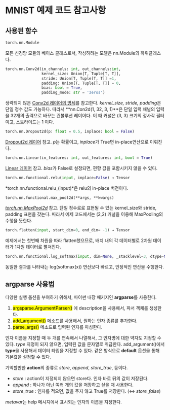 # MNIST 예제 코드 참고사항



## 사용된 함수

```python
torch.nn.Module
```

모든 신경망 모듈의 베이스 클래스로서, 작성하려는 모델은 nn.Module의 하위클래스다.

```python
torch.nn.Conv2d(in_channels: int, out_channels:int, 
				kernel_size: Union[T, Tuple[T, T]],
				stride: Union[T, Tuple[T, T]] =1,
				padding: Union[T, Tuple[T, T]] = 0,
                bias: bool = True,
				padding_mode: str = 'zeros')
```

생략되지 않은 [Conv2d 레이어의 명세](https://pytorch.org/docs/stable/generated/torch.nn.Conv2d.html#torch.nn.Conv2d)를 참고한다. *kernel_size, stride, padding*은 단일 정수 값도 가능하다. 따라서 **nn.Con2d(1, 32, 3, 1)**은 단일 입력 채널의 입력을 32개의 출력으로 바꾸는 컨볼루션 레이어다. 이 때 커널은 (3, 3) 크기의 정사각 필터이고, 스트라이드는 1 이다.

```python
torch.nn.Dropout2d(p: float = 0.5, inplace: bool = False)
```

[Dropout2d 레이어](https://pytorch.org/docs/stable/generated/torch.nn.Dropout2d.html#torch.nn.Dropout2d) 참고. *p*는 확률이고, *inplace*가 True면 in-place연산으로 이뤄진다.

```python
torch.nn.Linear(in_features: int, out_features: int, bool = True)
```

[Linear 레이어](https://pytorch.org/docs/stable/generated/torch.nn.Linear.html#torch.nn.Linear) 참고. *bias*가 False로 설정되면, 편향 값을 포함시키지 않을 수 있다.



```python
torch.nn.functional.relu(input, inplace=False) → Tensor
```

*torch.nn.functional.relu_(input)*은 relu의 in-place 버전이다. 

```
torch.nn.functional.max_pool2d(**args, **kwargs)
```

[*torch.nn.MaxPool2d*](https://pytorch.org/docs/stable/generated/torch.nn.MaxPool2d.html#torch.nn.MaxPool2d) 참고. 단일 정수로로 표현될 수 있는 kernel_size와 stride, padding 표현을 갖는다. 따라서 예제 코드에서는 (2,2) 커널을 이용해 MaxPooling의 수행을 뜻한다.

```python
torch.flatten(input, start_dim=0, end_dim= -1) → Tensor
```

예제에서는 첫번째 차원을 따라 flatten했으므로, 배치 내의 각 데이터별로 2차원 데이터가 1차원 데이터로 펼쳐진다.

```python
torch.nn.functional.log_softmax(input, dim=None, _stacklevel=3, dtype=None)
```

동일한 결과를 나타내는 log(softmax(x)) 연산보다 빠르고, 안정적인 연산을 수행한다. 



## argparse 사용법

다양한 실행 옵션을 부여하기 위해서, 파이썬 내장 패키지인 **argparse**를 사용한다.

1. <mark>argsparse.ArgumentParser()</mark> 에 description을 사용해서, 파서 객체를 생성한다.
2. <mark>add_argument()</mark> 메소드를 사용해서, 원하는 인자 종류를 추가한다.
3. <mark>parse_args()</mark> 메소드로 입력된 인자를 파싱한다.



인자 이름을 지정할 때 두 개를 연속해서 나열해서, 그 인자명에 대한 약자도 지정할 수 있다. *type* 지정이 되지 않으면, 입력된 값을 문자열로 취급한다. add_argument()에서 **type**을 사용해서 데이터 타입을 지정할 수 있다. 같은 방식으로 **default** 옵션을 통해 기본값을 설정할 수 있다. 

기억할만한 **action**의 종류로 *store*, *append*, *store_true*, 등이다. 

- *store* : action이 지정되지 않으면 store다. 인자 바로 뒤의 값이 저장된다.
- *append* : 하나가 아닌 여러 개의 값을 저장하고 싶을 때 사용한다.
- *store_true* : 인자를 적으면, 값을 주지 않고 True를 저장한다. (↔ *store_false*)

*metavar*는 help 메시지에서 표시되는 인자의 이름을 지정한다.